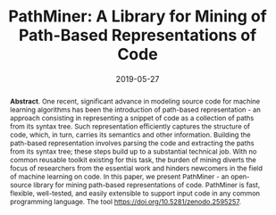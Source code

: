 ---
title: "PathMiner: A Library for Mining of Path-Based Representations of Code"
authors: '<i>Vladimir Kovalenko, Egor Bogomolov, Timofey Bryksin, and Alberto Bacchelli</i>'
status: "published"
collection: publications
permalink: /publications/2019-05-27-pathminer
date: 2019-05-27
venue: "the proceedings of <b>MSR'19</b>"
pdf: 'https://sback.it/publications/msr2019b.pdf'
paperurl: 'https://doi.org/10.1109/MSR.2019.00013'
tool: 'https://github.com/JetBrains-Research/astminer'
counter_id: 'C10'
level: 'A'
abstract: "<p><b>Abstract</b>. One recent, significant advance in modeling source code for machine learning algorithms has been the introduction of path-based representation - an approach consisting in representing a snippet of code as a collection of paths from its syntax tree. Such representation efficiently captures the structure of code, which, in turn, carries its semantics and other information. Building the path-based representation involves parsing the code and extracting the paths from its syntax tree; these steps build up to a substantial technical job. With no common reusable toolkit existing for this task, the burden of mining diverts the focus of researchers from the essential work and hinders newcomers in the field of machine learning on code. In this paper, we present PathMiner - an open-source library for mining path-based representations of code. PathMiner is fast, flexible, well-tested, and easily extensible to support input code in any common programming language. The tool <a href='https://doi.org/10.5281/zenodo.2595257'>https://doi.org/10.5281/zenodo.2595257</a>.</p>"
---